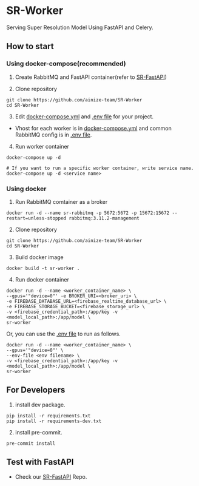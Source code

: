 # SR-Worker

Serving Super Resolution Model Using FastAPI and Celery.

## How to start
### Using docker-compose(recommended)
1. Create RabbitMQ and FastAPI container(refer to [SR-FastAPI](https://github.com/ainize-team/SR-FastAPI))

2. Clone repository
```shell
git clone https://github.com/ainize-team/SR-Worker
cd SR-Worker
```

3. Edit [docker-compose.yml](./docker-compose.yml) and [.env file](./.env.sample) for your project.
- Vhost for each worker is in [docker-compose.yml](./docker-compose.yml) and common RabbitMQ config is in [.env file](./.env.sample).

4. Run worker container
```shell
docker-compose up -d

# If you want to run a specific worker container, write service name.
docker-compose up -d <service name>
```

### Using docker
1. Run RabbitMQ comtainer as a broker
```shell
docker run -d --name sr-rabbitmq -p 5672:5672 -p 15672:15672 --restart=unless-stopped rabbitmq:3.11.2-management
```

2. Clone repository
```shell
git clone https://github.com/ainize-team/SR-Worker
cd SR-Worker
```

3. Build docker image
```shell
docker build -t sr-worker .
```

4. Run docker container
```shell
docker run -d --name <worker_container_name> \
--gpus='"device=0"' -e BROKER_URI=<broker_uri> \
-e FIREBASE_DATABASE_URL=<firebase_realtime_database_url> \
-e FIREBASE_STORAGE_BUCKET=<firebase_storage_url> \
-v <firebase_credential_path>:/app/key -v <model_local_path>:/app/model \
sr-worker
```
Or, you can use the [.env file](./.env.sample) to run as follows.
```shell
docker run -d --name <worker_container_name> \
--gpus='"device=0"' \
--env-file <env filename> \
-v <firebase_credential_path>:/app/key -v <model_local_path>:/app/model \
sr-worker
```








## For Developers

1. install dev package.

```shell
pip install -r requirements.txt
pip install -r requirements-dev.txt
```

2. install pre-commit.

```shell
pre-commit install
```

## Test with FastAPI
- Check our [SR-FastAPI](https://github.com/ainize-team/SR-FastAPI) Repo.
